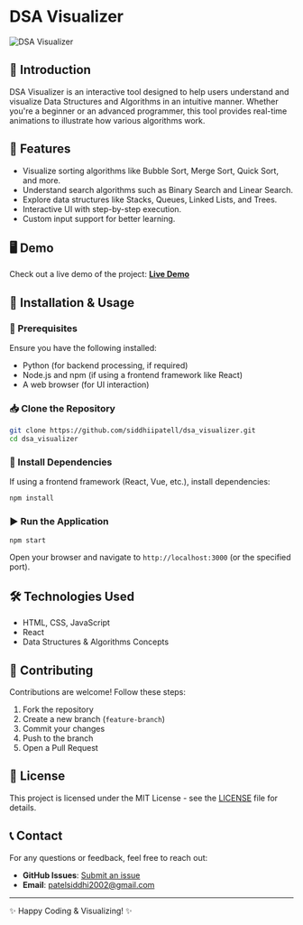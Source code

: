 # DSA Visualizer

![DSA Visualizer](https://github.com/siddhiipatell/dsa_visualizer/blob/main/assets/banner.png)

## 📌 Introduction
DSA Visualizer is an interactive tool designed to help users understand and visualize Data Structures and Algorithms in an intuitive manner. Whether you're a beginner or an advanced programmer, this tool provides real-time animations to illustrate how various algorithms work.

## 🚀 Features
- Visualize sorting algorithms like Bubble Sort, Merge Sort, Quick Sort, and more.
- Understand search algorithms such as Binary Search and Linear Search.
- Explore data structures like Stacks, Queues, Linked Lists, and Trees.
- Interactive UI with step-by-step execution.
- Custom input support for better learning.

## 🖥️ Demo
Check out a live demo of the project: **[Live Demo](https://dsa-visualizer-dun.vercel.app/)** 
## 📂 Installation & Usage

### 🔧 Prerequisites
Ensure you have the following installed:
- Python (for backend processing, if required)
- Node.js and npm (if using a frontend framework like React)
- A web browser (for UI interaction)

### 📥 Clone the Repository
```bash
git clone https://github.com/siddhiipatell/dsa_visualizer.git
cd dsa_visualizer
```

### 🔨 Install Dependencies
If using a frontend framework (React, Vue, etc.), install dependencies:
```bash
npm install
```

### ▶️ Run the Application
```bash
npm start
```
Open your browser and navigate to `http://localhost:3000` (or the specified port).

## 🛠️ Technologies Used
- HTML, CSS, JavaScript
- React
- Data Structures & Algorithms Concepts

## 🤝 Contributing
Contributions are welcome! Follow these steps:
1. Fork the repository
2. Create a new branch (`feature-branch`)
3. Commit your changes
4. Push to the branch
5. Open a Pull Request

## 📜 License
This project is licensed under the MIT License - see the [LICENSE](LICENSE) file for details.

## 📞 Contact
For any questions or feedback, feel free to reach out:
- **GitHub Issues**: [Submit an issue](https://github.com/siddhiipatell/dsa_visualizer/issues)
- **Email**: patelsiddhi2002@gmail.com

---
✨ Happy Coding & Visualizing! ✨